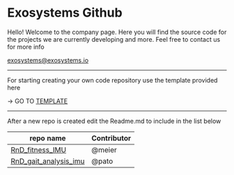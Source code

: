 # Exosystems Github

Hello! Welcome to the company page. 
Here you will find the source code for the projects we are currently developing and more.
Feel free to contact us for more info

exosystems@exosystems.io


---
For starting creating your own code repository use the template provided here

-> GO TO [TEMPLATE](https://github.com/Exosystems/RnD_template_repo)

---
After a new repo is created edit the Readme.md to include in the list below

| repo name | Contributor| 
| --- | --- |
| [RnD_fitness_IMU](https://github.com/Exosystems/RnD_fitness_IMU) | @meier |
| [RnD_gait_analysis_imu](https://github.com/Exosystems/RnD_gait_analysis_imu) | @pato |
